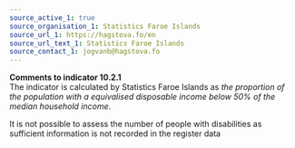 ```yaml
---
source_active_1: true
source_organisation_1: Statistics Faroe Islands
source_url_1: https://hagstova.fo/en
source_url_text_1: Statistics Faroe Islands
source_contact_1: jogvanb@hagstova.fo
---
```

**Comments to indicator 10.2.1**  
The indicator is calculated by Statistics Faroe Islands as *the proportion of the population with a equivalised disposable income below 50% of the median household income*.  

It is not possible to assess the number of people with disabilities as sufficient information is not recorded in the register data
